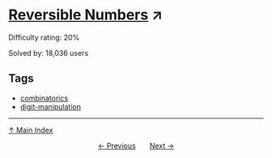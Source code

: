 # [Reversible Numbers](https://projecteuler.net/problem=145) ↗️

Difficulty rating: 20%

Solved by: 18,036 users
## Tags

- [combinatorics](../tags/combinatorics.md)
- [digit-manipulation](../tags/digit-manipulation.md)



---

[↑ Main Index](../README.md)


<div align=center><a href='144.md'>← Previous</a> &nbsp;&nbsp; &nbsp;&nbsp;  <a href='146.md'>Next →</a></div>
